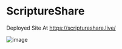 # ScriptureShare

Deployed Site At https://scriptureshare.live/ 

![image](https://user-images.githubusercontent.com/65698531/151066711-c68dd28a-fc9e-4031-81fe-acbfceb65bae.png)
